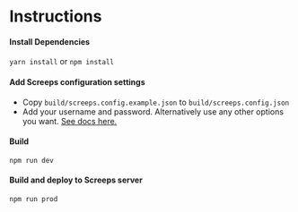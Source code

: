 # Instructions

#### Install Dependencies
`yarn install` or `npm install`

#### Add Screeps configuration settings
 - Copy `build/screeps.config.example.json` to `build/screeps.config.json`
 - Add your username and password. Alternatively use any other options you want. [See docs here.](https://github.com/langri-sha/screeps-webpack-plugin)

#### Build
`npm run dev`

#### Build and deploy to Screeps server
`npm run prod`
